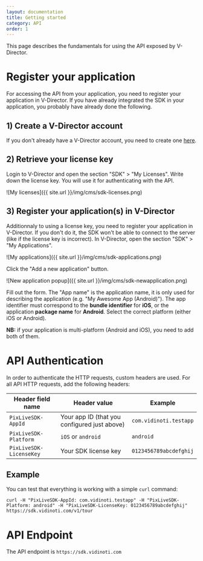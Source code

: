 ```yaml
---
layout: documentation
title: Getting started
category: API
order: 1
---
```


This page describes the fundamentals for using the API exposed by V-Director.

# Register your application

For accessing the API from your application, you need to register your application in V-Director. If you have already integrated the SDK in your application, you probably have already done the following.

## 1) Create a V-Director account

If you don't already have a V-Director account, you need to create one [here](https://armanager.vidinoti.com).

## 2) Retrieve your license key

Login to V-Director and open the section "SDK" > "My Licenses". Write down the license key. You will use it for authenticating with the API.

![My licenses]({{ site.url }}/img/cms/sdk-licenses.png)

## 3) Register your application(s) in V-Director

Additionnaly to using a license key, you need to register your application in V-Director. If you don't do it, the SDK won't be able to connect to the server (like if the license key is incorrect). In V-Director, open the section "SDK" > "My Applications".

![My applications]({{ site.url }}/img/cms/sdk-applications.png)

Click the "Add a new application" button.

![New application popup]({{ site.url }}/img/cms/sdk-newapplication.png)

Fill out the form.
The "App name" is the application name, it is only used for describing the application (e.g. "My Awesome App (Android)").
The app identifier must correspond to the **bundle identifier** for **iOS**, or the application **package name** for **Android**.
Select the correct platform (either iOS or Android).

**NB:** if your application is multi-platform (Android and iOS), you need to add both of them.

# API Authentication

In order to authenticate the HTTP requests, custom headers are used. For all API HTTP requests, add the following headers:

| Header field name | Header value | Example |
|-------|--------|---------|
| `PixLiveSDK-AppId` | Your app ID (that you configured just above) | `com.vidinoti.testapp` |
| `PixLiveSDK-Platform` | `iOS` or `android` | `android` |
| `PixLiveSDK-LicenseKey` | Your SDK license key | `0123456789abcdefghij` |

## Example

You can test that everything is working with a simple `curl` command:

    curl -H "PixLiveSDK-AppId: com.vidinoti.testapp" -H "PixLiveSDK-Platform: android" -H "PixLiveSDK-LicenseKey: 0123456789abcdefghij" https://sdk.vidinoti.com/v1/tour

# API Endpoint

The API endpoint is `https://sdk.vidinoti.com`